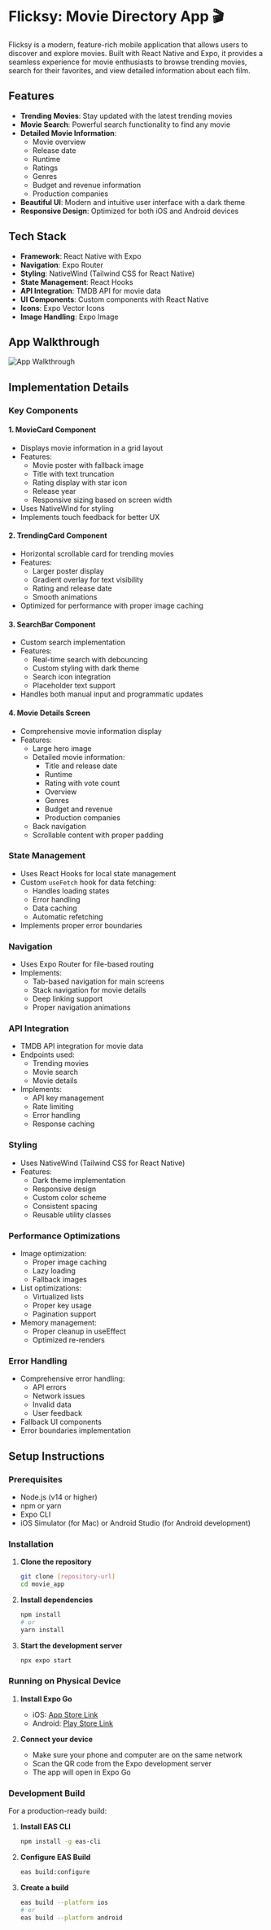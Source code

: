 # Flicksy: Movie Directory App 🎬

Flicksy is a modern, feature-rich mobile application that allows users to discover and explore movies. Built with React Native and Expo, it provides a seamless experience for movie enthusiasts to browse trending movies, search for their favorites, and view detailed information about each film.

## Features

- **Trending Movies**: Stay updated with the latest trending movies
- **Movie Search**: Powerful search functionality to find any movie
- **Detailed Movie Information**: 
  - Movie overview
  - Release date
  - Runtime
  - Ratings
  - Genres
  - Budget and revenue information
  - Production companies
- **Beautiful UI**: Modern and intuitive user interface with a dark theme
- **Responsive Design**: Optimized for both iOS and Android devices

## Tech Stack

- **Framework**: React Native with Expo
- **Navigation**: Expo Router
- **Styling**: NativeWind (Tailwind CSS for React Native)
- **State Management**: React Hooks
- **API Integration**: TMDB API for movie data
- **UI Components**: Custom components with React Native
- **Icons**: Expo Vector Icons
- **Image Handling**: Expo Image

## App Walkthrough
![App Walkthrough](Demo.gif "App Walkthrough")
<!-- <video height="600" autoplay loop muted playsinline>
  <source src="Demo.mp4" type="video/mp4">
  App Walkthrough
</video> -->

## Implementation Details

### Key Components

#### 1. MovieCard Component
- Displays movie information in a grid layout
- Features:
  - Movie poster with fallback image
  - Title with text truncation
  - Rating display with star icon
  - Release year
  - Responsive sizing based on screen width
- Uses NativeWind for styling
- Implements touch feedback for better UX

#### 2. TrendingCard Component
- Horizontal scrollable card for trending movies
- Features:
  - Larger poster display
  - Gradient overlay for text visibility
  - Rating and release date
  - Smooth animations
- Optimized for performance with proper image caching

#### 3. SearchBar Component
- Custom search implementation
- Features:
  - Real-time search with debouncing
  - Custom styling with dark theme
  - Search icon integration
  - Placeholder text support
- Handles both manual input and programmatic updates

#### 4. Movie Details Screen
- Comprehensive movie information display
- Features:
  - Large hero image
  - Detailed movie information:
    - Title and release date
    - Runtime
    - Rating with vote count
    - Overview
    - Genres
    - Budget and revenue
    - Production companies
  - Back navigation
  - Scrollable content with proper padding

### State Management
- Uses React Hooks for local state management
- Custom `useFetch` hook for data fetching:
  - Handles loading states
  - Error handling
  - Data caching
  - Automatic refetching
- Implements proper error boundaries

### Navigation
- Uses Expo Router for file-based routing
- Implements:
  - Tab-based navigation for main screens
  - Stack navigation for movie details
  - Deep linking support
  - Proper navigation animations

### API Integration
- TMDB API integration for movie data
- Endpoints used:
  - Trending movies
  - Movie search
  - Movie details
- Implements:
  - API key management
  - Rate limiting
  - Error handling
  - Response caching

### Styling
- Uses NativeWind (Tailwind CSS for React Native)
- Features:
  - Dark theme implementation
  - Responsive design
  - Custom color scheme
  - Consistent spacing
  - Reusable utility classes

### Performance Optimizations
- Image optimization:
  - Proper image caching
  - Lazy loading
  - Fallback images
- List optimizations:
  - Virtualized lists
  - Proper key usage
  - Pagination support
- Memory management:
  - Proper cleanup in useEffect
  - Optimized re-renders

### Error Handling
- Comprehensive error handling:
  - API errors
  - Network issues
  - Invalid data
  - User feedback
- Fallback UI components
- Error boundaries implementation

## Setup Instructions

### Prerequisites
- Node.js (v14 or higher)
- npm or yarn
- Expo CLI
- iOS Simulator (for Mac) or Android Studio (for Android development)

### Installation

1. **Clone the repository**
   ```bash
   git clone [repository-url]
   cd movie_app
   ```

2. **Install dependencies**
   ```bash
   npm install
   # or
   yarn install
   ```

3. **Start the development server**
   ```bash
   npx expo start
   ```

### Running on Physical Device

1. **Install Expo Go**
   - iOS: [App Store Link](https://apps.apple.com/app/expo-go/id982107779)
   - Android: [Play Store Link](https://play.google.com/store/apps/details?id=host.exp.exponent)

2. **Connect your device**
   - Make sure your phone and computer are on the same network
   - Scan the QR code from the Expo development server
   - The app will open in Expo Go

### Development Build

For a production-ready build:

1. **Install EAS CLI**
   ```bash
   npm install -g eas-cli
   ```

2. **Configure EAS Build**
   ```bash
   eas build:configure
   ```

3. **Create a build**
   ```bash
   eas build --platform ios
   # or
   eas build --platform android
   ```
